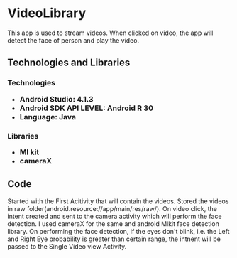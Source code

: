 # VideoLibrary

<p> This app is used to stream videos. When clicked on video, the app will detect the face of person and play the video. </p>

## Technologies and Libraries
 <h3> Technologies
 <ul>
 <li> Android Studio: 4.1.3
 <li> Android SDK API LEVEL: Android R 30
 <li> Language: Java
 </ul>
 <h3> Libraries
 <ul>
 <li> Ml kit
 <li> cameraX
 </ul>
 
## Code

<p> Started with the First Acitivity that will contain the videos. Stored the videos in raw folder(android.resource://app/main/res/raw/). 
    On video click, the intent created and sent to the camera activity which will perform the face detection. I used cameraX for the same and android Mlkit face detection library.
    On performing the face detection, if the eyes don't blink, i.e. the Left and Right Eye probability is greater than certain range, the intnent will be passed to the Single Video view Activity.
</p>

